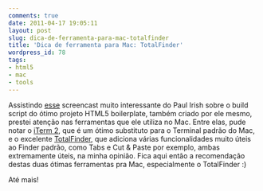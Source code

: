 ```yaml
---
comments: true
date: 2011-04-17 19:05:11
layout: post
slug: dica-de-ferramenta-para-mac-totalfinder
title: 'Dica de ferramenta para Mac: TotalFinder'
wordpress_id: 78
tags:
- html5
- mac
- tools
---
```


Assistindo [esse](http://net.tutsplus.com/tutorials/html-css-techniques/automated-optimization-with-html5-boilerplate-build/) screencast muito interessante do Paul Irish sobre o build script do ótimo projeto HTML5 boilerplate, também criado por ele mesmo, prestei atenção nas ferramentas que ele utiliza no Mac. Entre elas, pude notar o [iTerm 2](http://www.iterm2.com/#/section/home), que é um ótimo substituto para o Terminal padrão do Mac, e o excelente [TotalFinder](http://totalfinder.binaryage.com/), que adiciona várias funcionalidades muito úteis ao Finder padrão, como Tabs e Cut & Paste por exemplo, ambas extremamente úteis, na minha opinião. Fica aqui então a recomendação destas duas ótimas ferramentas pra Mac, especialmente o TotalFinder :)

Até mais!
